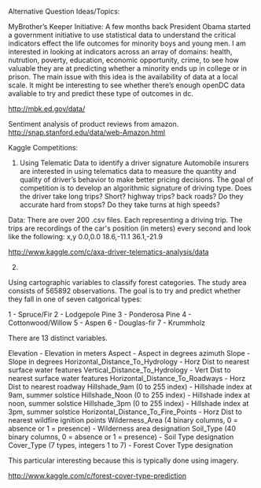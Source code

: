 Alternative Question Ideas/Topics:

MyBrother’s Keeper Initiative: 
A few months back President Obama started a government initiative to use statistical data to understand the critical indicators effect 
the life outcomes for minority boys and young men. I am interested in looking at indicators across an array of 
domains: health, nutrution, poverty, education, economic opportunity, crime, to see how valuable they are at predicting
whether a minority ends up in college or in prison. The main issue with this idea is the availability of data at a local scale. 
It might be interesting to see whether there’s enough openDC data avaliable to try and predict these type of outcomes in dc. 

http://mbk.ed.gov/data/

Sentiment analysis of product reviews from amazon.
http://snap.stanford.edu/data/web-Amazon.html 

Kaggle Competitions:


1) Using Telematic Data to identify a driver signature
Automobile insurers are interested in using telematics data to measure the quantity and quality of driver’s behavior 
to make better pricing decisions. The goal of competition is to develop an algorithmic signature of driving type. 
Does the driver take long trips? Short? highway trips? back roads? Do they accurate hard from stops? 
Do they take turns at high speeds? 

Data: There are over 200 .csv files. Each representing a driving trip. The trips are recordings of the car's 
position (in meters) every second and look like the following:
x,y
0.0,0.0
18.6,-11.1
36.1,-21.9

http://www.kaggle.com/c/axa-driver-telematics-analysis/data


2) 
Using cartographic variables to classify forest categories. The study area consists of 565892 observations. 
The goal is to try and predict whether they fall in one of seven catgorical types:

1 - Spruce/Fir
2 - Lodgepole Pine
3 - Ponderosa Pine
4 - Cottonwood/Willow
5 - Aspen
6 - Douglas-fir
7 - Krummholz

There are 13 distinct variables. 

Elevation - Elevation in meters
Aspect - Aspect in degrees azimuth
Slope - Slope in degrees
Horizontal_Distance_To_Hydrology - Horz Dist to nearest surface water features
Vertical_Distance_To_Hydrology - Vert Dist to nearest surface water features
Horizontal_Distance_To_Roadways - Horz Dist to nearest roadway
Hillshade_9am (0 to 255 index) - Hillshade index at 9am, summer solstice
Hillshade_Noon (0 to 255 index) - Hillshade index at noon, summer solstice
Hillshade_3pm (0 to 255 index) - Hillshade index at 3pm, summer solstice
Horizontal_Distance_To_Fire_Points - Horz Dist to nearest wildfire ignition points
Wilderness_Area (4 binary columns, 0 = absence or 1 = presence) - Wilderness area designation
Soil_Type (40 binary columns, 0 = absence or 1 = presence) - Soil Type designation
Cover_Type (7 types, integers 1 to 7) - Forest Cover Type designation

This particular interesting because this is typically done using imagery. 

http://www.kaggle.com/c/forest-cover-type-prediction 

